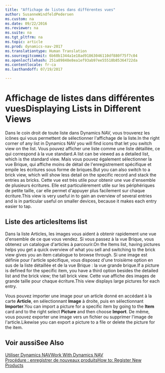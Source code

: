 ```yaml
---
title: "Affichage de listes dans différentes vues"
author: SusanneWindfeldPedersen
ms.custom: na
ms.date: 09/22/2016
ms.reviewer: na
ms.suite: na
ms.tgt_pltfrm: na
ms.topic: article
ms.prod: dynamics-nav-2017
ms.translationtype: Human Translation
ms.sourcegitcommit: 6b60b1344a1e18ad91863046110df880f75f7c04
ms.openlocfilehash: 251a89848e8ea1ef93ab97ee55518b85364722da
ms.contentlocale: fr-ca
ms.lasthandoff: 07/19/2017

---
```


# <a name="displaying-lists-in-different-views"></a><span data-ttu-id="a53c8-102">Affichage de listes dans différentes vues</span><span class="sxs-lookup"><span data-stu-id="a53c8-102">Displaying Lists in Different Views</span></span>
<span data-ttu-id="a53c8-103">Dans le coin droit de toute liste dans Dynamics NAV, vous trouverez les icônes qui vous permettent de sélectionner l'affichage de la liste.</span><span class="sxs-lookup"><span data-stu-id="a53c8-103">In the right corner of any list in Dynamics NAV you will find icons that let you switch view on the list.</span></span> <span data-ttu-id="a53c8-104">Vous pouvez afficher une liste comme une liste détaillée, ce qui correspond à la vue standard.</span><span class="sxs-lookup"><span data-stu-id="a53c8-104">A list can be viewed as a detailed list, which is the standard view.</span></span> <span data-ttu-id="a53c8-105">Mais vous pouvez également sélectionner la vue Brique, qui affiche moins de détail de l'enregistrement spécifique et empile les écritures sous forme de briques.</span><span class="sxs-lookup"><span data-stu-id="a53c8-105">But you can also switch to a brick view, which will show less detail on the specific record and stack the entries as bricks.</span></span> <span data-ttu-id="a53c8-106">Cette vue est très utile pour obtenir une vue d'ensemble de plusieurs écritures. Elle est particulièrement utile sur les périphériques de petite taille, car elle permet d'appuyer plus facilement sur chaque écriture.</span><span class="sxs-lookup"><span data-stu-id="a53c8-106">This view is very useful in to gain an overview of several entries and is in particular useful on smaller devices, because it makes each entry easier to tap.</span></span>

## <a name="items-list"></a><span data-ttu-id="a53c8-107">Liste des articles</span><span class="sxs-lookup"><span data-stu-id="a53c8-107">Items list</span></span>
<span data-ttu-id="a53c8-108">Dans la liste Articles, les images vous aident à obtenir rapidement une vue d'ensemble de ce que vous vendez. Si vous passez à la vue Brique, vous obtenez un catalogue d'articles à parcourir.</span><span class="sxs-lookup"><span data-stu-id="a53c8-108">On the Items list, having pictures helps you get a quick overview of what you sell and switching to the brick view gives you an item catalogue to browse through.</span></span> <span data-ttu-id="a53c8-109">Si une image est définie pour l'article spécifique, vous disposez d'une troisième option en sus de la liste détaillée et de la vue Brique : la vue grande brique.</span><span class="sxs-lookup"><span data-stu-id="a53c8-109">If a picture is defined for the specific item, you have a third option besides the detailed list and the brick view; the tall brick view.</span></span> <span data-ttu-id="a53c8-110">Cette vue affiche des images de grande taille pour chaque écriture.</span><span class="sxs-lookup"><span data-stu-id="a53c8-110">This view displays large pictures for each entry.</span></span>

<span data-ttu-id="a53c8-111">Vous pouvez importer une image pour un article donné en accédant à la carte **Article**, en sélectionnant **Image** à droite, puis en sélectionnant **Importer**.</span><span class="sxs-lookup"><span data-stu-id="a53c8-111">You can import a picture for a specific item by going to the **Item** card and to the right select **Picture** and then choose **Import**.</span></span> <span data-ttu-id="a53c8-112">De même, vous pouvez exporter une image vers un fichier ou supprimer l'image de l'article.</span><span class="sxs-lookup"><span data-stu-id="a53c8-112">Likewise you can export a picture to a file or delete the picture for the item.</span></span>  

## <a name="see-also"></a><span data-ttu-id="a53c8-113">Voir aussi</span><span class="sxs-lookup"><span data-stu-id="a53c8-113">See Also</span></span>
[<span data-ttu-id="a53c8-114">Utiliser Dynamics NAV</span><span class="sxs-lookup"><span data-stu-id="a53c8-114">Work With Dynamics NAV</span></span>](ui-work-product.md)  
[<span data-ttu-id="a53c8-115">Procédure : enregistrer de nouveaux produits</span><span class="sxs-lookup"><span data-stu-id="a53c8-115">How to: Register New Products</span></span>](inventory-how-register-new-products.md)  

